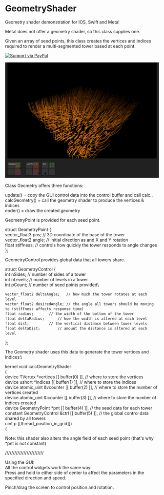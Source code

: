 # GeometryShader
Geometry shader demonstration for IOS, Swift and Metal

Metal does not offer a geometry shader, so this class supplies one.

Given an array of seed points, this class creates the vertices and indices required to render a
multi-segmented tower based at each point.

<a href="https://www.paypal.me/Kosalos/">
  <img alt="Support via PayPal" src="https://cdn.rawgit.com/twolfson/paypal-github-button/1.0.0/dist/button.svg"/>
</a>

![Screenshot](screenshot.png)

Class Geometry offers three functions:

update() = copy the GUI control data into the control buffer and call calc..\
calcGeometry() = call the geometry shader to produce the vertices & indices\
ender() = draw the created geometry

GeometryPoint is provided for each seed point. 

struct GeometryPoint {\
    vector_float3 pos;	 // 3D coordinate of the base of the tower\
    vector_float2 angle; // initial direction as and X and Y rotation\
    float stiffness;     // controls how quickly the tower responds to angle changes\
};

GeometryControl provides global data that all towers share.

struct GeometryControl {\
    int nSides;			// number of sides of a tower\
    int nLevels;		// number of levels in a tower\
    int pCount;			// number of seed points provided\
    
    vector_float2 deltaAngle;	// how much the tower rotates at each level
    vector_float2 desiredAngle; // the angle all towers should be moving to (stiffness affects response time)
    float radius;		// the width of the bottom of the tower
    float deltaRadius;		// how the width is altered at each level
    float dist;			// the vertical distance between tower levels
    float deltaDist;		// amount the distance is altered at each level
};

The Geometry shader uses this data to generate the tower vertices and indices:\

kernel void calcGeometryShader\
(\
 device TVertex *vertices       [[ buffer(0) ]], // where to store the vertices\
 device ushort *indices         [[ buffer(1) ]], // where to store the indices\
 device atomic_uint &vcounter   [[ buffer(2) ]], // where to store the number of vertices created\
 device atomic_uint &icounter   [[ buffer(3) ]], // where to store the number of indices created\
 device GeometryPoint *pnt      [[ buffer(4) ]], // the seed data for each tower\
 constant GeometryControl &ctrl [[ buffer(5) ]], // the global control data shared by all towers\
 uint p [[thread_position_in_grid]])\
{

Note: this shader also alters the angle field of each seed point (that's why *pnt is not constant)
 
/////////////////////////

Using the GUI:\
All the control widgets work the same way:\
Press and hold to either side of center to affect the parameters in the specified direction and speed.

Pinch/drag the screen to control position and rotation.


